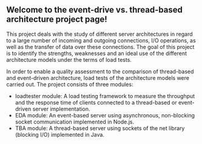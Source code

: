## Welcome to the event-drive vs. thread-based architecture project page!
This project deals with the study of different server architectures in regard to a large number of incoming and outgoing connections, I/O operations, as well as the transfer of data over these connections. The goal of this project is to identify the strengths, weaknesses and an ideal use of the different architecture models under the terms of load tests.

In order to enable a quality assessment to the comparison of thread-based and event-driven architecture, load tests of the architecture models were carried out. The project consists of three modules:

*	loadtester module: A load testing framework to measure the throughput and the response time of clients connected to a thread-based or event-driven server implementation.
*	EDA module: An event-based server using asynchronous, non-blocking socket communication implemented in Node.js.
*	TBA module: A thread-based server using sockets of the net library (blocking I/O) implemented in Java.
